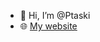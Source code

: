 - 👋 Hi, I’m @Ptaski
- 🌐 [My website](https://ignas.omg.lol/)

<!---
Ptaski/Ptaski is a ✨ special ✨ repository because its `README.md` (this file) appears on your GitHub profile.
You can click the Preview link to take a look at your changes.
--->
